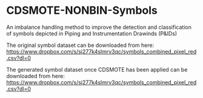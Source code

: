 # CDSMOTE-NONBIN-Symbols

An imbalance handling method to improve the detection and classification of symbols depicted in Piping and Instrumentation Drawinds (P&amp;IDs)

The original symbol dataset can be downloaded from here:
https://www.dropbox.com/s/sj277k4slmrv3qc/symbols_combined_pixel_red.csv?dl=0

The generated symbol dataset once CDSMOTE has been applied can be downloaded from here:
https://www.dropbox.com/s/sj277k4slmrv3qc/symbols_combined_pixel_red.csv?dl=0
